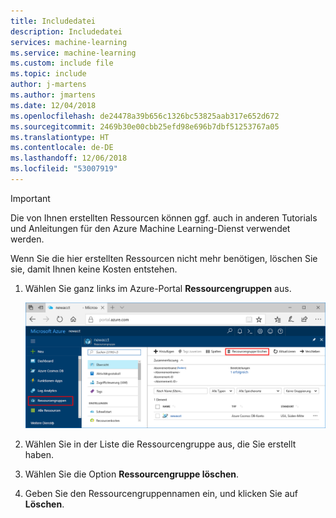 ```yaml
---
title: Includedatei
description: Includedatei
services: machine-learning
ms.service: machine-learning
ms.custom: include file
ms.topic: include
author: j-martens
ms.author: jmartens
ms.date: 12/04/2018
ms.openlocfilehash: de24478a39b656c1326bc53825aab317e652d672
ms.sourcegitcommit: 2469b30e00cbb25efd98e696b7dbf51253767a05
ms.translationtype: HT
ms.contentlocale: de-DE
ms.lasthandoff: 12/06/2018
ms.locfileid: "53007919"
---
```

>[!IMPORTANT]
>Die von Ihnen erstellten Ressourcen können ggf. auch in anderen Tutorials und Anleitungen für den Azure Machine Learning-Dienst verwendet werden. 


Wenn Sie die hier erstellten Ressourcen nicht mehr benötigen, löschen Sie sie, damit Ihnen keine Kosten entstehen.

1. Wählen Sie ganz links im Azure-Portal **Ressourcengruppen** aus.
 
   ![Löschen über das Azure-Portal](./media/aml-delete-resource-group/delete-resources.png)

1. Wählen Sie in der Liste die Ressourcengruppe aus, die Sie erstellt haben.

1. Wählen Sie die Option **Ressourcengruppe löschen**.

1. Geben Sie den Ressourcengruppennamen ein, und klicken Sie auf **Löschen**.
